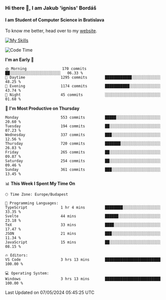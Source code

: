 ### Hi there 👋, I am Jakub 'igniss' Bordáš

#### I am Student of Computer Science in Bratislava
To know me better, head over to my [website](https://bordas.sk).

[![My Skills](https://skillicons.dev/icons?i=js,html,css,figma,svelte,java,kotlin,python,postgresql,typescript,nest,nodejs)](https://bordas.sk)


<!--START_SECTION:waka-->
![Code Time](http://img.shields.io/badge/Code%20Time-1%2C479%20hrs%2028%20mins-blue)

**I'm an Early 🐤** 

```text
🌞 Morning                170 commits         ██░░░░░░░░░░░░░░░░░░░░░░░   06.33 % 
🌆 Daytime                1295 commits        ████████████░░░░░░░░░░░░░   48.25 % 
🌃 Evening                1174 commits        ███████████░░░░░░░░░░░░░░   43.74 % 
🌙 Night                  45 commits          ░░░░░░░░░░░░░░░░░░░░░░░░░   01.68 % 
```
📅 **I'm Most Productive on Thursday** 

```text
Monday                   553 commits         █████░░░░░░░░░░░░░░░░░░░░   20.60 % 
Tuesday                  194 commits         ██░░░░░░░░░░░░░░░░░░░░░░░   07.23 % 
Wednesday                337 commits         ███░░░░░░░░░░░░░░░░░░░░░░   12.56 % 
Thursday                 720 commits         ███████░░░░░░░░░░░░░░░░░░   26.83 % 
Friday                   265 commits         ██░░░░░░░░░░░░░░░░░░░░░░░   09.87 % 
Saturday                 254 commits         ██░░░░░░░░░░░░░░░░░░░░░░░   09.46 % 
Sunday                   361 commits         ███░░░░░░░░░░░░░░░░░░░░░░   13.45 % 
```


📊 **This Week I Spent My Time On** 

```text
🕑︎ Time Zone: Europe/Budapest

💬 Programming Languages: 
TypeScript               1 hr 4 mins         ████████░░░░░░░░░░░░░░░░░   33.35 % 
Svelte                   44 mins             ██████░░░░░░░░░░░░░░░░░░░   23.18 % 
TeX                      33 mins             ████░░░░░░░░░░░░░░░░░░░░░   17.47 % 
JSON                     21 mins             ███░░░░░░░░░░░░░░░░░░░░░░   11.34 % 
JavaScript               15 mins             ██░░░░░░░░░░░░░░░░░░░░░░░   08.15 % 

🔥 Editors: 
VS Code                  3 hrs 13 mins       █████████████████████████   100.00 % 

💻 Operating System: 
Windows                  3 hrs 13 mins       █████████████████████████   100.00 % 
```


 Last Updated on 07/05/2024 05:45:25 UTC
<!--END_SECTION:waka-->

